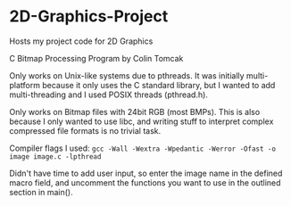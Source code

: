 # 2D-Graphics-Project
Hosts my project code for 2D Graphics

C Bitmap Processing Program by Colin Tomcak

Only works on Unix-like systems due to pthreads.
It was initially multi-platform because it only uses the C standard library, but I wanted to add multi-threading and I used POSIX threads (pthread.h).

Only works on Bitmap files with 24bit RGB (most BMPs).
This is also because I only wanted to use libc, and writing stuff to interpret complex compressed file formats is no trivial task.

Compiler flags I used: `gcc -Wall -Wextra -Wpedantic -Werror -Ofast -o image image.c -lpthread`

Didn't have time to add user input, so enter the image name in the defined macro field, and uncomment the functions you want to use in the outlined section in main().
